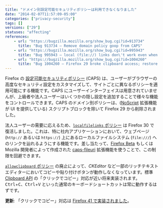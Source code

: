 ```yaml
---
title: "ドメイン別設定可能セキュリティポリシーは利用できなくなりました"
date: "2014-02-07T11:57:09-05:00"
categories: ["privacy-security"]
tags: []
versions: ["29"]
statuses: "affecting"
references:
    - url: "https://bugzilla.mozilla.org/show_bug.cgi?id=913734"
      title: "Bug 913734 – Remove domain policy goop from CAPS"
    - url: "https://bugzilla.mozilla.org/show_bug.cgi?id=995943"
      title: "Bug 995943 – local (file://) links don\'t work even when configured for company\'s internal system"
    - url: "https://bugzilla.mozilla.org/show_bug.cgi?id=1004260"
      title: "Bug 1004260 – Firefox 29 broke clipboard access; restore the CAPS allowclipboard policy until the Clipboard API allows click-to-copy"
---
```

Firefox の [設定可能セキュリティポリシー](http://kb.mozillazine.org/Security_Policies) (CAPS) は、ユーザーがブラウザーの高度なセキュリティ設定をカスタマイズして、サイトごとに異なるポリシーを適用可能にする機能です。CAPS にユーザーインターフェイスは用意されていませんが、上級者や法人ユーザーはいくつかの隠し設定を追加することで様々な機能をコントロールできます。CAPS のドメイン別ポリシーは、([NoScript](https://addons.mozilla.org/firefox/addon/noscript/) 拡張機能が UI を提供している) スクリプトブロックを除いて Firefox 29 から削除されました。

法人ユーザーの需要に応えるため、[`localfilelinks` ポリシー](http://kb.mozillazine.org/Links_to_local_pages_do_not_work) は Firefox 30 で復活しました。これは、特に社内アプリケーションにおいて、ウェブページ (`http://` あるいは `https://`) 上にあるローカルファイルシステム (`file:///`) へのリンクを辿れるようにする機能です。差し当たって、[Firefox Beta](https://www.mozilla.org/firefox/channel/) もしくは Mozilla 開発者によって作成された [caps-fileuri](https://addons.mozilla.org/firefox/addon/caps-fileuri/) 拡張機能を使うことで、この制限を回避できます。

[`allowclipboard` ポリシー](http://kb.mozillazine.org/Granting_JavaScript_access_to_the_clipboard) の廃止によって、*CKEditor* など一部のリッチテキストエディターにおいてコピーや貼り付けボタンが動作しなくなっています。標準 [Clipboard API](https://developer.mozilla.org/docs/Web/API/ClipboardEvent) の「クリックでコピー」対応が近い将来実装されます。<kbd>Ctrl</kbd>+<kbd>C</kbd>、<kbd>Ctrl</kbd>+<kbd>V</kbd> といった通常のキーボードショートカットは常に動作するはずです。

**更新**: 「クリックでコピー」対応は [Firefox 41 で実装されました](https://www.fxsitecompat.com/ja/docs/2015/document-execcommand-for-cut-copy-and-paste-no-longer-throws/)。
